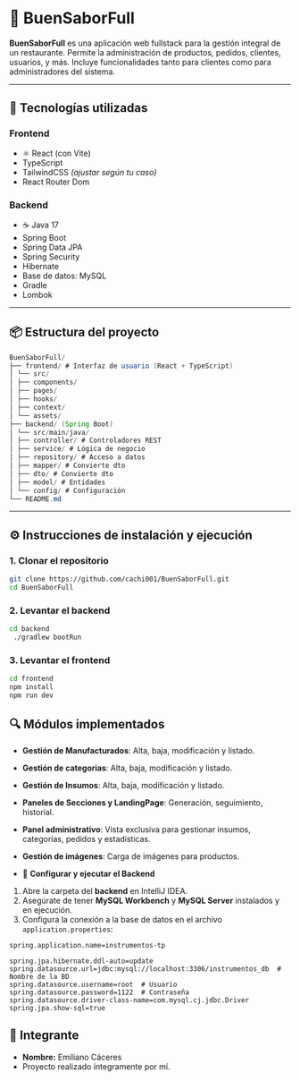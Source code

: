# 🍔 BuenSaborFull

**BuenSaborFull** es una aplicación web fullstack para la gestión integral de un restaurante. Permite la administración de productos, pedidos, clientes, usuarios, y más. Incluye funcionalidades tanto para clientes como para administradores del sistema.

---

## 🚀 Tecnologías utilizadas

### Frontend

- ⚛️ React (con Vite)
- TypeScript
- TailwindCSS *(ajustar según tu caso)*
- React Router Dom

### Backend

- ☕ Java 17
- Spring Boot
- Spring Data JPA
- Spring Security
- Hibernate
- Base de datos: MySQL
- Gradle
- Lombok

---

## 📦 Estructura del proyecto

```java
BuenSaborFull/
├── frontend/ # Interfaz de usuario (React + TypeScript)
│ └── src/
│ ├── components/
│ ├── pages/
│ ├── hooks/
│ ├── context/
│ └── assets/
├── backend/ (Spring Boot)
│ └── src/main/java/
│ ├── controller/ # Controladores REST
│ ├── service/ # Lógica de negocio
│ ├── repository/ # Acceso a datos
│ ├── mapper/ # Convierte dto
│ ├── dto/ # Convierte dto
│ ├── model/ # Entidades
│ └── config/ # Configuración
└── README.md
```

---

## ⚙️ Instrucciones de instalación y ejecución

### 1. Clonar el repositorio

```bash
git clone https://github.com/cachi001/BuenSaborFull.git
cd BuenSaborFull
```

### 2. Levantar el backend

```bash
cd backend
 ./gradlew bootRun
```

### 3. Levantar el frontend

```bash
cd frontend
npm install
npm run dev
```

## 🔍 Módulos implementados

- **Gestión de Manufacturados**: Alta, baja, modificación y listado.
- **Gestión de categorias**: Alta, baja, modificación y listado.
- **Gestión de Insumos**: Alta, baja, modificación y listado.
- **Paneles de Secciones y LandingPage**: Generación, seguimiento, historial.
- **Panel administrativo**: Vista exclusiva para gestionar insumos, categorías, pedidos y estadísticas.
- **Gestión de imágenes**: Carga de imágenes para productos.


- 🔹 **Configurar y ejecutar el Backend**

1. Abre la carpeta del **backend** en IntelliJ IDEA.
2. Asegúrate de tener **MySQL Workbench** y **MySQL Server** instalados y en ejecución.
3. Configura la conexión a la base de datos en el archivo `application.properties`:

```properties
spring.application.name=instrumentos-tp

spring.jpa.hibernate.ddl-auto=update
spring.datasource.url=jdbc:mysql://localhost:3306/instrumentos_db  # Nombre de la BD
spring.datasource.username=root  # Usuario
spring.datasource.password=1122  # Contraseña
spring.datasource.driver-class-name=com.mysql.cj.jdbc.Driver
spring.jpa.show-sql=true
```

## 👤 Integrante
- **Nombre:** Emiliano Cáceres  
- Proyecto realizado íntegramente por mí.
